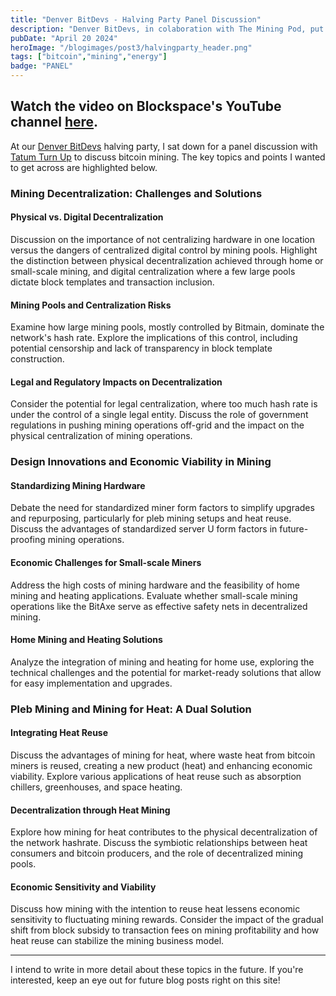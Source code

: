 ```yaml
---
title: "Denver BitDevs - Halving Party Panel Discussion"
description: "Denver BitDevs, in colaboration with The Mining Pod, put together a sponsored bitcoin halving party for the local Rocky Mountain bitcoin community."
pubDate: "April 20 2024"
heroImage: "/blogimages/post3/halvingparty_header.png"
tags: ["bitcoin","mining","energy"]
badge: "PANEL"
---
```


Watch the video on Blockspace's YouTube channel <a href="https://www.youtube.com/live/4shWzv4x_Gw?si=w1snilCED9OP0WIQ&t=4671" target="_blank">here</a>.
--- 

At our <a href="https://twitter.com/DenverBitDevs" target="_blank">Denver BitDevs</a> halving party, I sat down for a panel discussion with <a href="https://twitter.com/tatumturnup" target="_blank">Tatum Turn Up</a> to discuss bitcoin mining. The key topics and points I wanted to get across are highlighted below.

### Mining Decentralization: Challenges and Solutions

#### Physical vs. Digital Decentralization

Discussion on the importance of not centralizing hardware in one location versus the dangers of centralized digital control by mining pools. Highlight the distinction between physical decentralization achieved through home or small-scale mining, and digital centralization where a few large pools dictate block templates and transaction inclusion.

#### Mining Pools and Centralization Risks

Examine how large mining pools, mostly controlled by Bitmain, dominate the network's hash rate. Explore the implications of this control, including potential censorship and lack of transparency in block template construction.

#### Legal and Regulatory Impacts on Decentralization

Consider the potential for legal centralization, where too much hash rate is under the control of a single legal entity. Discuss the role of government regulations in pushing mining operations off-grid and the impact on the physical centralization of mining operations.

### Design Innovations and Economic Viability in Mining

#### Standardizing Mining Hardware

Debate the need for standardized miner form factors to simplify upgrades and repurposing, particularly for pleb mining setups and heat reuse. Discuss the advantages of standardized server U form factors in future-proofing mining operations.

#### Economic Challenges for Small-scale Miners

Address the high costs of mining hardware and the feasibility of home mining and heating applications. Evaluate whether small-scale mining operations like the BitAxe serve as effective safety nets in decentralized mining.

#### Home Mining and Heating Solutions

Analyze the integration of mining and heating for home use, exploring the technical challenges and the potential for market-ready solutions that allow for easy implementation and upgrades.

### Pleb Mining and Mining for Heat: A Dual Solution

#### Integrating Heat Reuse

Discuss the advantages of mining for heat, where waste heat from bitcoin miners is reused, creating a new product (heat) and enhancing economic viability. Explore various applications of heat reuse such as absorption chillers, greenhouses, and space heating.

#### Decentralization through Heat Mining

Explore how mining for heat contributes to the physical decentralization of the network hashrate. Discuss the symbiotic relationships between heat consumers and bitcoin producers, and the role of decentralized mining pools.

#### Economic Sensitivity and Viability

Discuss how mining with the intention to reuse heat lessens economic sensitivity to fluctuating mining rewards. Consider the impact of the gradual shift from block subsidy to transaction fees on mining profitability and how heat reuse can stabilize the mining business model.

---

I intend to write in more detail about these topics in the future. If you're interested, keep an eye out for future blog posts right on this site!
